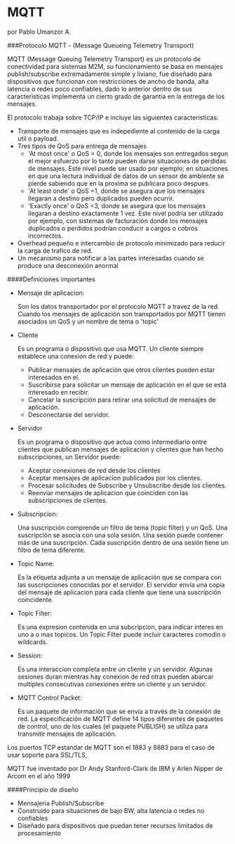 # MQTT

por Pablo Umanzor A.

###Protocolo MQTT - (Message Queueing Telemetry Transport)

MQTT (Message Queuing Telemetry Transport) es un protocolo de conectividad para sistemas M2M, su funcionamiento se basa en mensajes publish/subscribe extremadamente simple y liviano, fue diseñado para dispositivos que funcionan con restricciones de ancho de banda, alta latencia o redes poco confiables, dado lo anterior dentro de sus caracteristicas implementa un cierto grado de garantia en la entrega de los mensajes.

El protocolo trabaja sobre TCP/IP e incluye las siguientes caracteristicas:

- Transporte de mensajes que es indepediente al contenido de la carga util o payload.
- Tres tipos de QoS para entrega de mensajes
  * 'At most once' o QoS = 0, donde los mensajes son entregados segun el mejor esfuerzo por lo tanto pueden darse situaciones de perdidas de mensajes. Este nivel puede ser usado por ejemplo; en situaciones en que una lectura individual de datos de un sensor de ambiente se pierde sabiendo que en la proxima se publicara poco despues.
  * 'At least onde' o QoS =1, donde se asegura que los mensajes llegaran a destino pero duplicados pueden ocurrir.
  * 'Exactly once' o QoS =3, donde se asegura que los mensajes llegaran a destino exactamente 1 vez. Este nivel podría ser utilizado por ejemplo, con sistemas de facturación donde los mensajes duplicados o perdidos podrían conducir a cargos o cobros incorrectos.
- Overhead pequeño e intercambio de protocolo minimizado para reducir la carga de trafico de red.
- Un mecanismo para notificar a las partes interesadas cuando se produce una desconexión anormal

####Definiciones importantes

- Mensaje de aplicacion:

  Son los datos transportador por el protocolo MQTT a travez de la red. Cuando los mensajes de aplicación son transportados por MQTT tienen asociados un QoS y un nombre de tema o 'topic'

- Cliente

  Es un programa o dispositivo que usa MQTT. Un cliente siempre establece una conexion de red y puede:
  
   * Publicar mensajes de aplicación que otros clientes pueden estar interesados en el.
   * Suscribirse para solicitar un mensaje de aplicación en el que se está interesado en recibir.
   * Cancelar la suscripción para retirar una solicitud de mensajes de aplicación.
   * Desconectarse del servidor.
- Servidor

  Es un programa o dispositivo que actua como intermediario entre clientes que publican mensajes de aplicacion y clientes que han hecho subscripciones, un Servidor puede:
   
   * Aceptar conexiones de red desde los clientes
   * Aceptar mensajes de aplicacion publicados por los clientes.
   * Procesar solicitudes de Subscribe y Unsubscribe desde los clientes.
   * Reenviar mensajes de aplicacion que coinciden con las subscripciones de clientes.
- Subscripcion:

  Una suscripción comprende un filtro de tema (topic filter) y un QoS. Una suscripción se asocia con una sola sesión. Una sesión puede contener más de una suscripción. Cada suscripción dentro de una sesión tiene un filtro de tema diferente.

- Topic Name:

  Es la etiqueta adjunta a un mensaje de aplicación que se compara con las suscripciones conocidas por el servidor. El servidor envía una copia del mensaje de aplicacion para cada cliente que tiene una suscripción coincidente.

- Topic Filter:

  Es una expresion contenida en una subcripcion, para indicar interes en uno a o mas topicos. Un Topic Filter puede incluir caracteres comodin o wildcards.

- Session:

  Es una interaccion completa entre un cliente y un servidor. Algunas sesiones duran mientras hay conexion de red otras pueden abarcar multiples consecutivas conexiones entre un cliente y un servidor.

- MQTT Control Packet:

  Es un paquete de información que se envía a través de la conexión de red. La especificación de MQTT define 14 tipos diferentes de paquetes de control, uno de los cuales (el paquete PUBLISH) se utiliza para transmitir mensajes de aplicación.


Los puertos TCP estandar de MQTT son el 1883 y 8883 para el caso de usar soporte para SSL/TLS,

MQTT fue inventado por Dr Andy Stanford-Clark de IBM y Arlen Nipper de Arcom en el año 1999


####Principio de diseño

- Mensajeria Publish/Subscribe
- Construido para situaciones de bajo BW, alta latencia o redes no confiables
- Diseñado para dispositivos que puedan tener recursos limitados de procesamiento
